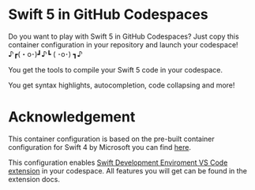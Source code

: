 # Swift 5 in GitHub Codespaces

Do you want to play with Swift 5 in GitHub Codespaces? Just copy this container configuration in your repository and launch your codespace! ♪┏(・o･)┛♪┗ ( ･o･) ┓♪

You get the tools to compile your Swift 5 code in your codespace.

You get syntax highlights, autocompletion, code collapsing and more!

# Acknowledgement

This container configuration is based on the pre-built container configuration for Swift 4 by Microsoft you can find [here](https://github.com/microsoft/vscode-dev-containers/tree/master/containers/swift-4).

This configuration enables [Swift Development Enviroment VS Code extension](https://github.com/vknabel/vscode-swift-development-environment) in your codespace. All features you will get can be found in the extension docs.